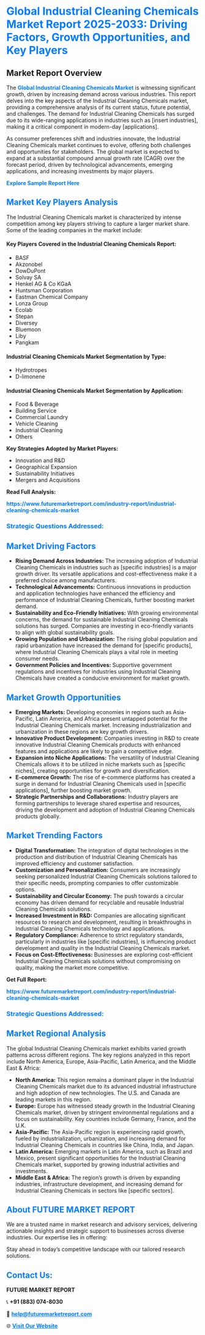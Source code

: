<h1 style="color: #007BFF;">Global Industrial Cleaning Chemicals Market Report 2025-2033: Driving Factors, Growth Opportunities, and Key Players</h1>

<section id="overview">
<h2>Market Report Overview</h2>
<p>The <a href="https://www.futuremarketreport.com/industry-report/industrial-cleaning-chemicals-market" style="color: #007BFF; text-decoration: none;"><strong>Global Industrial Cleaning Chemicals Market</strong></a> is witnessing significant growth, driven by increasing demand across various industries. This report delves into the key aspects of the Industrial Cleaning Chemicals market, providing a comprehensive analysis of its current status, future potential, and challenges. The demand for Industrial Cleaning Chemicals has surged due to its wide-ranging applications in industries such as [insert industries], making it a critical component in modern-day [applications].</p>
<p>As consumer preferences shift and industries innovate, the Industrial Cleaning Chemicals market continues to evolve, offering both challenges and opportunities for stakeholders. The global market is expected to expand at a substantial compound annual growth rate (CAGR) over the forecast period, driven by technological advancements, emerging applications, and increasing investments by major players.</p>
</section>

<section id="overview">
<p><a href="https://www.futuremarketreport.com/request-sample/reportId=50315" style="color: #007BFF; text-decoration: none;"><strong>Explore Sample Report Here</strong></a></p>
</section>

<section id="key-players">
<h2 style="color: #007BFF;">Market Key Players Analysis</h2>
<p>The Industrial Cleaning Chemicals market is characterized by intense competition among key players striving to capture a larger market share. Some of the leading companies in the market include:</p>
<h4>Key Players Covered in the Industrial Cleaning Chemicals Report:</h4>
<ul><li>BASF</li><li>Akzonobel</li><li>DowDuPont</li><li>Solvay SA</li><li>Henkel AG &amp; Co KGaA</li><li>Huntsman Corporation</li><li>Eastman Chemical Company</li><li>Lonza Group</li><li>Ecolab</li><li>Stepan</li><li>Diversey</li><li>Bluemoon</li><li>Liby</li><li>Pangkam</li></ul>
<h4>Industrial Cleaning Chemicals Market Segmentation by Type:</h4>
<ul><li>Hydrotropes</li><li>D-limonene</li></ul>

<h4>Industrial Cleaning Chemicals Market Segmentation by Application:</h4>
<ul><li>Food &amp; Beverage</li><li>Building Service</li><li>Commercial Laundry</li><li>Vehicle Cleaning</li><li>Industrial Cleaning</li><li>Others</li></ul>
<p><strong>Key Strategies Adopted by Market Players:</strong></p>
<ul>
<li>Innovation and R&D</li>
<li>Geographical Expansion</li>
<li>Sustainability Initiatives</li>
<li>Mergers and Acquisitions</li>
</ul>
</section>

<section>
<p><strong>Read Full Analysis: </strong></p><a href="https://www.futuremarketreport.com/industry-report/industrial-cleaning-chemicals-market" style="color: #007BFF; text-decoration: none;"><strong>https://www.futuremarketreport.com/industry-report/industrial-cleaning-chemicals-market</strong></a>
<h3 style="color: #007BFF;">Strategic Questions Addressed:</h3>
</section>

<section id="driving-factors">
<h2 style="color: #007BFF;">Market Driving Factors</h2>
<ul>
<li><strong>Rising Demand Across Industries:</strong> The increasing adoption of Industrial Cleaning Chemicals in industries such as [specific industries] is a major growth driver. Its versatile applications and cost-effectiveness make it a preferred choice among manufacturers.</li>
<li><strong>Technological Advancements:</strong> Continuous innovations in production and application technologies have enhanced the efficiency and performance of Industrial Cleaning Chemicals, further boosting market demand.</li>
<li><strong>Sustainability and Eco-Friendly Initiatives:</strong> With growing environmental concerns, the demand for sustainable Industrial Cleaning Chemicals solutions has surged. Companies are investing in eco-friendly variants to align with global sustainability goals.</li>
<li><strong>Growing Population and Urbanization:</strong> The rising global population and rapid urbanization have increased the demand for [specific products], where Industrial Cleaning Chemicals plays a vital role in meeting consumer needs.</li>
<li><strong>Government Policies and Incentives:</strong> Supportive government regulations and incentives for industries using Industrial Cleaning Chemicals have created a conducive environment for market growth.</li>
</ul>
</section>

<section id="growth-opportunities">
<h2 style="color: #007BFF;">Market Growth Opportunities</h2>
<ul>
<li><strong>Emerging Markets:</strong> Developing economies in regions such as Asia-Pacific, Latin America, and Africa present untapped potential for the Industrial Cleaning Chemicals market. Increasing industrialization and urbanization in these regions are key growth drivers.</li>
<li><strong>Innovative Product Development:</strong> Companies investing in R&D to create innovative Industrial Cleaning Chemicals products with enhanced features and applications are likely to gain a competitive edge.</li>
<li><strong>Expansion into Niche Applications:</strong> The versatility of Industrial Cleaning Chemicals allows it to be utilized in niche markets such as [specific niches], creating opportunities for growth and diversification.</li>
<li><strong>E-commerce Growth:</strong> The rise of e-commerce platforms has created a surge in demand for Industrial Cleaning Chemicals used in [specific applications], further boosting market growth.</li>
<li><strong>Strategic Partnerships and Collaborations:</strong> Industry players are forming partnerships to leverage shared expertise and resources, driving the development and adoption of Industrial Cleaning Chemicals products globally.</li>
</ul>
</section>

<section id="trending-factors">
<h2 style="color: #007BFF;">Market Trending Factors</h2>
<ul>
<li><strong>Digital Transformation:</strong> The integration of digital technologies in the production and distribution of Industrial Cleaning Chemicals has improved efficiency and customer satisfaction.</li>
<li><strong>Customization and Personalization:</strong> Consumers are increasingly seeking personalized Industrial Cleaning Chemicals solutions tailored to their specific needs, prompting companies to offer customizable options.</li>
<li><strong>Sustainability and Circular Economy:</strong> The push towards a circular economy has driven demand for recyclable and reusable Industrial Cleaning Chemicals solutions.</li>
<li><strong>Increased Investment in R&D:</strong> Companies are allocating significant resources to research and development, resulting in breakthroughs in Industrial Cleaning Chemicals technology and applications.</li>
<li><strong>Regulatory Compliance:</strong> Adherence to strict regulatory standards, particularly in industries like [specific industries], is influencing product development and quality in the Industrial Cleaning Chemicals market.</li>
<li><strong>Focus on Cost-Effectiveness:</strong> Businesses are exploring cost-efficient Industrial Cleaning Chemicals solutions without compromising on quality, making the market more competitive.</li>
</ul>
</section>

<section>
<p><strong>Get Full Report: </strong></p><a href="https://www.futuremarketreport.com/industry-report/industrial-cleaning-chemicals-market" style="color: #007BFF; text-decoration: none;"><strong>https://www.futuremarketreport.com/industry-report/industrial-cleaning-chemicals-market</strong></a>
<h3 style="color: #007BFF;">Strategic Questions Addressed:</h3>
</section>


<section id="regional-analysis">
<h2 style="color: #007BFF;">Market Regional Analysis</h2>
<p>The global Industrial Cleaning Chemicals market exhibits varied growth patterns across different regions. The key regions analyzed in this report include North America, Europe, Asia-Pacific, Latin America, and the Middle East & Africa:</p>
<ul>
<li><strong>North America:</strong> This region remains a dominant player in the Industrial Cleaning Chemicals market due to its advanced industrial infrastructure and high adoption of new technologies. The U.S. and Canada are leading markets in this region.</li>
<li><strong>Europe:</strong> Europe has witnessed steady growth in the Industrial Cleaning Chemicals market, driven by stringent environmental regulations and a focus on sustainability. Key countries include Germany, France, and the U.K.</li>
<li><strong>Asia-Pacific:</strong> The Asia-Pacific region is experiencing rapid growth, fueled by industrialization, urbanization, and increasing demand for Industrial Cleaning Chemicals in countries like China, India, and Japan.</li>
<li><strong>Latin America:</strong> Emerging markets in Latin America, such as Brazil and Mexico, present significant opportunities for the Industrial Cleaning Chemicals market, supported by growing industrial activities and investments.</li>
<li><strong>Middle East & Africa:</strong> The region’s growth is driven by expanding industries, infrastructure development, and increasing demand for Industrial Cleaning Chemicals in sectors like [specific sectors].</li>
</ul>
</section>

<footer>
<h2 style="color: #007BFF;">About FUTURE MARKET REPORT</h2>
<p>We are a trusted name in market research and advisory services, delivering actionable insights and strategic support to businesses across diverse industries. Our expertise lies in offering:</p>

<p>Stay ahead in today’s competitive landscape with our tailored research solutions.</p>

<h2 style="color: #007BFF;">Contact Us:</h2>
<p><strong>FUTURE MARKET REPORT</strong></p>
<p>📞 <strong>+91 (883) 074-8030</strong></p>
<p>📧 <strong><a href="mailto:help@futuremarketreport.com" style="color: #007BFF;">help@futuremarketreport.com</a></strong></p>
<p>🌐 <strong><a href="https://www.futuremarketreport.com/" style="color: #007BFF;">Visit Our Website</a></strong></p>
</footer>